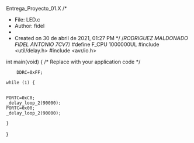 Entrega_Proyecto_01.X
/*
 * File:   LED.c
 * Author: fidel
 *
 * Created on 30 de abril de 2021, 01:27 PM
 */
/*RODRIGUEZ MALDONADO FIDEL ANTONIO 7CV7*/
#define F_CPU 1000000UL
#include <util/delay.h>
#include <avr/io.h>

int main(void) {
    /* Replace with your application code */
    
        DDRC=0xFF;
        
    while (1) {
        
    
    PORTC=0xC0;
    _delay_loop_2(90000);
    PORTC=0x00;
    _delay_loop_2(90000);
        
    }
}

